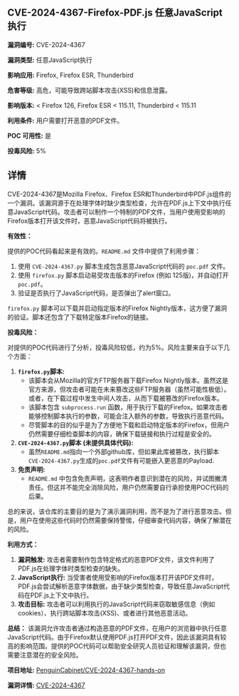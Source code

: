 ## CVE-2024-4367-Firefox-PDF.js 任意JavaScript执行

**漏洞编号:** CVE-2024-4367

**漏洞类型:** 任意JavaScript执行

**影响应用:** Firefox, Firefox ESR, Thunderbird

**危害等级:** 高危，可能导致跨站脚本攻击(XSS)和信息泄露。

**影响版本:** < Firefox 126, Firefox ESR < 115.11, Thunderbird < 115.11

**利用条件:** 用户需要打开恶意的PDF文件。

**POC 可用性:** 是

**投毒风险:** 5%

## 详情

CVE-2024-4367是Mozilla Firefox、Firefox ESR和Thunderbird中PDF.js组件的一个漏洞。该漏洞源于在处理字体时缺少类型检查，允许在PDF.js上下文中执行任意JavaScript代码。攻击者可以制作一个特制的PDF文件，当用户使用受影响的Firefox版本打开该文件时，恶意JavaScript代码将被执行。 

**有效性：**

提供的POC代码看起来是有效的。`README.md` 文件中提供了利用步骤：
1.  使用 `CVE-2024-4367.py` 脚本生成包含恶意JavaScript代码的 `poc.pdf` 文件。
2.  使用 `firefox.py` 脚本启动易受攻击版本的Firefox (例如 125版)，并自动打开 `poc.pdf`。
3.  验证是否执行了JavaScript代码，是否弹出了alert窗口。

`firefox.py` 脚本可以下载并启动指定版本的Firefox Nightly版本，这方便了漏洞的验证。脚本还包含了下载特定版本Firefox的链接。

**投毒风险：**

对提供的POC代码进行了分析，投毒风险较低，约为5%。风险主要来自于以下几个方面：

1.  **`firefox.py`脚本:**
    *   该脚本会从Mozilla的官方FTP服务器下载Firefox Nightly版本。虽然这是官方来源，但攻击者可能在未来篡改这些FTP服务器（虽然可能性极低）。或者，在下载过程中发生中间人攻击，从而下载被篡改的Firefox版本。
    *   该脚本包含 `subprocess.run` 函数，用于执行下载的Firefox。如果攻击者能够控制脚本执行的参数，可能会注入额外的参数，导致执行恶意代码。
    *   尽管脚本的目的似乎是为了方便地下载和启动特定版本的Firefox，但用户仍然需要仔细检查脚本的内容，确保下载链接和执行过程是安全的。
2.  **`CVE-2024-4367.py`脚本 (未提供具体代码):**
    *   虽然`README.md`指向一个外部github库，但如果此库被篡改，执行脚本`CVE-2024-4367.py`生成的`poc.pdf`文件有可能嵌入更恶意的Payload.
3.  **免责声明:**
    *   `README.md` 中包含免责声明，这表明作者意识到潜在的风险，并试图撇清责任。但这并不能完全消除风险，用户仍然需要自行承担使用POC代码的后果。

总的来说，该仓库的主要目的是为了演示漏洞利用，而不是为了进行恶意攻击。但是，用户在使用这些代码时仍然需要保持警惕，仔细审查代码内容，确保了解潜在的风险。

**利用方式：**

1.  **漏洞触发:** 攻击者需要制作包含特定格式的恶意PDF文件，该文件利用了PDF.js在处理字体时类型检查的缺失。
2.  **JavaScript执行:** 当受害者使用受影响的Firefox版本打开该PDF文件时，PDF.js会尝试解析恶意字体数据，由于缺少类型检查，导致任意JavaScript代码在PDF.js上下文中执行。
3.  **攻击目标:** 攻击者可以利用执行的JavaScript代码来窃取敏感信息（例如 cookies）、执行跨站脚本攻击(XSS)、或者进行其他恶意活动。

**总结：**
该漏洞允许攻击者通过构造恶意的PDF文件，在用户的浏览器中执行任意JavaScript代码。由于Firefox默认使用PDF.js打开PDF文件，因此该漏洞具有较高的影响范围。提供的POC代码可以帮助安全研究人员验证和理解该漏洞，但也需要注意潜在的安全风险。

**项目地址:** [PenguinCabinet/CVE-2024-4367-hands-on](https://github.com/PenguinCabinet/CVE-2024-4367-hands-on)

**漏洞详情:** [CVE-2024-4367](https://nvd.nist.gov/vuln/detail/CVE-2024-4367)